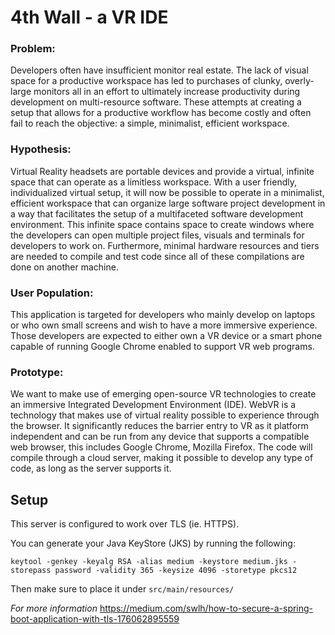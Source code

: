 # 4th Wall - a VR IDE

### Problem: 
Developers often have insufficient monitor real estate. The lack of visual space for a productive workspace has led to purchases of clunky, overly-large monitors all in an effort to ultimately increase productivity during development on multi-resource software. These attempts at creating a setup that allows for a productive workflow has become costly and often fail to reach the objective: a simple, minimalist, efficient workspace. 

### Hypothesis: 
Virtual Reality headsets are portable devices and provide a virtual, infinite space that can operate as a limitless workspace. With a user friendly, individualized virtual setup, it will now be possible to operate in a minimalist, efficient workspace that can organize large software project development in a way that facilitates the setup of a multifaceted software development environment.  This infinite space contains space to create windows where the developers can open multiple project files, visuals and terminals for developers to work on. Furthermore, minimal hardware resources and tiers are needed to compile and test code since all of these compilations are done on another machine.

### User Population: 
This application is targeted for developers who mainly develop on laptops or who own small screens and wish to have a more immersive experience. Those developers are expected to either own a VR device or a smart phone capable of running Google Chrome enabled to support VR web programs.

### Prototype: 
We want to make use of emerging open-source VR technologies to create an immersive Integrated Development Environment (IDE). WebVR is a technology that makes use of virtual reality possible to experience through the browser. It significantly reduces the barrier entry to VR as it platform independent and can be run from any device that supports a compatible web browser, this includes Google Chrome, Mozilla Firefox. The code will compile through a cloud server, making it possible to develop any type of code, as long as the server supports it.

## Setup

This server is configured to work over TLS (ie. HTTPS).

You can generate your Java KeyStore (JKS) by running the following:

```keytool -genkey -keyalg RSA -alias medium -keystore medium.jks -storepass password -validity 365 -keysize 4096 -storetype pkcs12```

Then make sure to place it under ```src/main/resources/```

_For more information_
https://medium.com/swlh/how-to-secure-a-spring-boot-application-with-tls-176062895559
